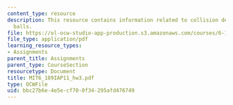 ```yaml
---
content_type: resource
description: This resource contains information related to collision detection of
  balls.
file: https://ol-ocw-studio-app-production.s3.amazonaws.com/courses/6-189-a-gentle-introduction-to-programming-using-python-january-iap-2011/bbc27b6e4e5ecf700f34295afd476749_MIT6_189IAP11_hw3.pdf
file_type: application/pdf
learning_resource_types:
- Assignments
parent_title: Assignments
parent_type: CourseSection
resourcetype: Document
title: MIT6_189IAP11_hw3.pdf
type: OCWFile
uid: bbc27b6e-4e5e-cf70-0f34-295afd476749
---
```

